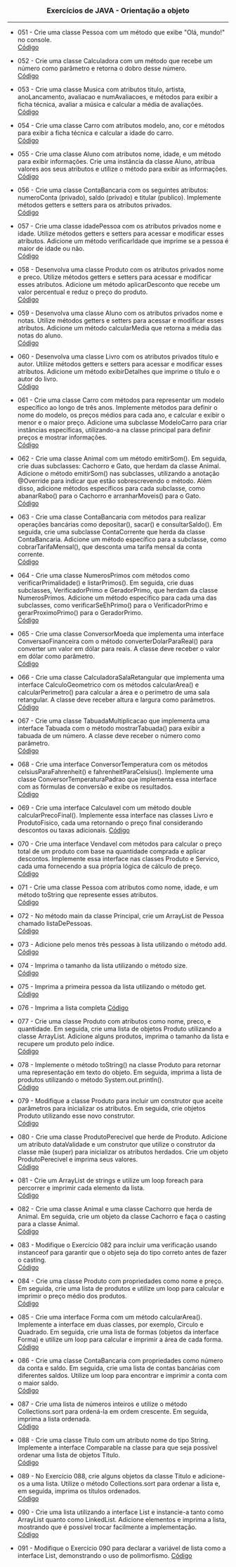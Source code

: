 <h3 align="center">Exercícios de JAVA - Orientação a objeto</h3>
<hr>

- 051 - Crie uma classe Pessoa com um método que exibe "Olá, mundo!" no console.  
[Código](https://github.com/julianoacs/Exercicios/blob/main/Exercicios/051/Main.java)

- 052 - Crie uma classe Calculadora com um método que recebe um número como parâmetro e retorna o dobro desse número.  
[Código](https://github.com/julianoacs/Exercicios/blob/main/Exercicios/052/Main.java)

- 053 - Crie uma classe Musica com atributos titulo, artista, anoLancamento, avaliacao e numAvaliacoes, e métodos para exibir a ficha técnica, avaliar a música e calcular a média de avaliações.  
[Código](https://github.com/julianoacs/Exercicios/blob/main/Exercicios/053/Main.java)

- 054 - Crie uma classe Carro com atributos modelo, ano, cor e métodos para exibir a ficha técnica e calcular a idade do carro.  
[Código](https://github.com/julianoacs/Exercicios/blob/main/Exercicios/054/Main.java)

- 055 - Crie uma classe Aluno com atributos nome, idade, e um método para exibir informações. Crie uma instância da classe Aluno, atribua valores aos seus atributos e utilize o método para exibir as informações.  
[Código](https://github.com/julianoacs/Exercicios/blob/main/Exercicios/055/Main.java)

- 056 - Crie uma classe ContaBancaria com os seguintes atributos: numeroConta (privado), saldo (privado) e titular (publico). Implemente métodos getters e setters para os atributos privados.  
[Código](https://github.com/julianoacs/Exercicios/blob/main/Exercicios/056/Main.java)

- 057 - Crie uma classe idadePessoa com os atributos privados nome e idade. Utilize métodos getters e setters para acessar e modificar esses atributos. Adicione um método verificarIdade que imprime se a pessoa é maior de idade ou não.  
[Código](https://github.com/julianoacs/Exercicios/blob/main/Exercicios/057/Main.java)

- 058 - Desenvolva uma classe Produto com os atributos privados nome e preco. Utilize métodos getters e setters para acessar e modificar esses atributos. Adicione um método aplicarDesconto que recebe um valor percentual e reduz o preço do produto.  
[Código](https://github.com/julianoacs/Exercicios/blob/main/Exercicios/058/Main.java)

- 059 - Desenvolva uma classe Aluno com os atributos privados nome e notas. Utilize métodos getters e setters para acessar e modificar esses atributos. Adicione um método calcularMedia que retorna a média das notas do aluno.  
[Código](https://github.com/julianoacs/Exercicios/blob/main/Exercicios/059/Main.java)

- 060 - Desenvolva uma classe Livro com os atributos privados titulo e autor. Utilize métodos getters e setters para acessar e modificar esses atributos. Adicione um método exibirDetalhes que imprime o título e o autor do livro.  
[Código](https://github.com/julianoacs/Exercicios/blob/main/Exercicios/060/Main.java)

- 061 - Crie uma classe Carro com métodos para representar um modelo específico ao longo de três anos. Implemente métodos para definir o nome do modelo, os preços médios para cada ano, e calcular e exibir o menor e o maior preço. Adicione uma subclasse ModeloCarro para criar instâncias específicas, utilizando-a na classe principal para definir preços e mostrar informações.  
[Código](https://github.com/julianoacs/Exercicios/blob/main/Exercicios/061/Main.java)

- 062 - Crie uma classe Animal com um método emitirSom(). Em seguida, crie duas subclasses: Cachorro e Gato, que herdam da classe Animal. Adicione o método emitirSom() nas subclasses, utilizando a anotação @Override para indicar que estão sobrescrevendo o método. Além disso, adicione métodos específicos para cada subclasse, como abanarRabo() para o Cachorro e arranharMoveis() para o Gato.  
[Código](https://github.com/julianoacs/Exercicios/blob/main/Exercicios/062/Main.java)

- 063 - Crie uma classe ContaBancaria com métodos para realizar operações bancárias como depositar(), sacar() e consultarSaldo(). Em seguida, crie uma subclasse ContaCorrente que herda da classe ContaBancaria. Adicione um método específico para a subclasse, como cobrarTarifaMensal(), que desconta uma tarifa mensal da conta corrente.  
[Código](https://github.com/julianoacs/Exercicios/blob/main/Exercicios/063/Main.java)

- 064 - Crie uma classe NumerosPrimos com métodos como verificarPrimalidade() e listarPrimos(). Em seguida, crie duas subclasses, VerificadorPrimo e GeradorPrimo, que herdam da classe NumerosPrimos. Adicione um método específico para cada uma das subclasses, como verificarSeEhPrimo() para o VerificadorPrimo e gerarProximoPrimo() para o GeradorPrimo.  
[Código](https://github.com/julianoacs/Exercicios/blob/main/Exercicios/064/Main.java)

- 065 - Crie uma classe ConversorMoeda que implementa uma interface ConversaoFinanceira com o método converterDolarParaReal() para converter um valor em dólar para reais. A classe deve receber o valor em dólar como parâmetro.  
[Código](https://github.com/julianoacs/Exercicios/blob/main/Exercicios/065/Main.java)

- 066 - Crie uma classe CalculadoraSalaRetangular que implementa uma interface CalculoGeometrico com os métodos calcularArea() e calcularPerimetro() para calcular a área e o perímetro de uma sala retangular. A classe deve receber altura e largura como parâmetros.  
[Código](https://github.com/julianoacs/Exercicios/blob/main/Exercicios/066/Main.java)

- 067 - Crie uma classe TabuadaMultiplicacao que implementa uma interface Tabuada com o método mostrarTabuada() para exibir a tabuada de um número. A classe deve receber o número como parâmetro.  
[Código](https://github.com/julianoacs/Exercicios/blob/main/Exercicios/067/Main.java)

- 068 - Crie uma interface ConversorTemperatura com os métodos celsiusParaFahrenheit() e fahrenheitParaCelsius(). Implemente uma classe ConversorTemperaturaPadrao que implementa essa interface com as fórmulas de conversão e exibe os resultados.  
[Código](https://github.com/julianoacs/Exercicios/blob/main/Exercicios/068/Main.java)

- 069 - Crie uma interface Calculavel com um método double calcularPrecoFinal(). Implemente essa interface nas classes Livro e ProdutoFisico, cada uma retornando o preço final considerando descontos ou taxas adicionais.
[Código](https://github.com/julianoacs/Exercicios/blob/main/Exercicios/069/Main.java)

- 070 - Crie uma interface Vendavel com métodos para calcular o preço total de um produto com base na quantidade comprada e aplicar descontos. Implemente essa interface nas classes Produto e Servico, cada uma fornecendo a sua própria lógica de cálculo de preço.  
[Código](https://github.com/julianoacs/Exercicios/blob/main/Exercicios/070/Main.java)

- 071 - Crie uma classe Pessoa com atributos como nome, idade, e um método toString que represente esses atributos.  
[Código](https://github.com/julianoacs/Exercicios/blob/main/Exercicios/071/Main.java)

- 072 - No método main da classe Principal, crie um ArrayList de Pessoa chamado listaDePessoas.  
[Código](https://github.com/julianoacs/Exercicios/blob/main/Exercicios/072/Main.java)

- 073 - Adicione pelo menos três pessoas à lista utilizando o método add.
[Código](https://github.com/julianoacs/Exercicios/blob/main/Exercicios/073/Main.java)

- 074 - Imprima o tamanho da lista utilizando o método size.  
[Código](https://github.com/julianoacs/Exercicios/blob/main/Exercicios/074/Main.java)

- 075 - Imprima a primeira pessoa da lista utilizando o método get.  
[Código](https://github.com/julianoacs/Exercicios/blob/main/Exercicios/075/Main.java)

- 076 - Imprima a lista completa
[Código](https://github.com/julianoacs/Exercicios/blob/main/Exercicios/076/Main.java)

- 077 - Crie uma classe Produto com atributos como nome, preco, e quantidade. Em seguida, crie uma lista de objetos Produto utilizando a classe ArrayList. Adicione alguns produtos, imprima o tamanho da lista e recupere um produto pelo índice.  
[Código](https://github.com/julianoacs/Exercicios/blob/main/Exercicios/077/Main.java)

- 078 - Implemente o método toString() na classe Produto para retornar uma representação em texto do objeto. Em seguida, imprima a lista de produtos utilizando o método System.out.println().  
[Código](https://github.com/julianoacs/Exercicios/blob/main/Exercicios/078/Main.java)

- 079 - Modifique a classe Produto para incluir um construtor que aceite parâmetros para inicializar os atributos. Em seguida, crie objetos Produto utilizando esse novo construtor.  
[Código](https://github.com/julianoacs/Exercicios/blob/main/Exercicios/079/Main.java)

- 080 - Crie uma classe ProdutoPerecivel que herde de Produto. Adicione um atributo dataValidade e um construtor que utilize o construtor da classe mãe (super) para inicializar os atributos herdados. Crie um objeto ProdutoPerecivel e imprima seus valores.  
[Código](https://github.com/julianoacs/Exercicios/blob/main/Exercicios/080/Main.java)

- 081 - Crie um ArrayList de strings e utilize um loop foreach para percorrer e imprimir cada elemento da lista.  
[Código](https://github.com/julianoacs/Exercicios/blob/main/Exercicios/081/Main.java)

- 082 - Crie uma classe Animal e uma classe Cachorro que herda de Animal. Em seguida, crie um objeto da classe Cachorro e faça o casting para a classe Animal.  
[Código](https://github.com/julianoacs/Exercicios/blob/main/Exercicios/082/Main.java)

- 083 - Modifique o Exercício 082 para incluir uma verificação usando instanceof para garantir que o objeto seja do tipo correto antes de fazer o casting.  
[Código](https://github.com/julianoacs/Exercicios/blob/main/Exercicios/083/Main.java)

- 084 - Crie uma classe Produto com propriedades como nome e preço. Em seguida, crie uma lista de produtos e utilize um loop para calcular e imprimir o preço médio dos produtos.  
[Código](https://github.com/julianoacs/Exercicios/blob/main/Exercicios/084/Main.java)

- 085 - Crie uma interface Forma com um método calcularArea(). Implemente a interface em duas classes, por exemplo, Circulo e Quadrado. Em seguida, crie uma lista de formas (objetos da interface Forma) e utilize um loop para calcular e imprimir a área de cada forma.  
[Código](https://github.com/julianoacs/Exercicios/blob/main/Exercicios/085/Main.java)

- 086 - Crie uma classe ContaBancaria com propriedades como número da conta e saldo. Em seguida, crie uma lista de contas bancárias com diferentes saldos. Utilize um loop para encontrar e imprimir a conta com o maior saldo.  
[Código](https://github.com/julianoacs/Exercicios/blob/main/Exercicios/086/Main.java)

- 087 - Crie uma lista de números inteiros e utilize o método Collections.sort para ordená-la em ordem crescente. Em seguida, imprima a lista ordenada.  
[Código](https://github.com/julianoacs/Exercicios/blob/main/Exercicios/087/Main.java)

- 088 - Crie uma classe Titulo com um atributo nome do tipo String. Implemente a interface Comparable na classe para que seja possível ordenar uma lista de objetos Titulo.  
[Código](https://github.com/julianoacs/Exercicios/blob/main/Exercicios/088/Main.java)

- 089 - No Exercício 088, crie alguns objetos da classe Titulo e adicione-os a uma lista. Utilize o método Collections.sort para ordenar a lista e, em seguida, imprima os títulos ordenados.  
[Código](https://github.com/julianoacs/Exercicios/blob/main/Exercicios/089/Main.java)

- 090 - Crie uma lista utilizando a interface List e instancie-a tanto como ArrayList quanto como LinkedList. Adicione elementos e imprima a lista, mostrando que é possível trocar facilmente a implementação.  
[Código](https://github.com/julianoacs/Exercicios/blob/main/Exercicios/090/Main.java)

- 091 - Modifique o Exercício 090 para declarar a variável de lista como a interface List, demonstrando o uso de polimorfismo.
[Código](https://github.com/julianoacs/Exercicios/blob/main/Exercicios/091/Main.java)
